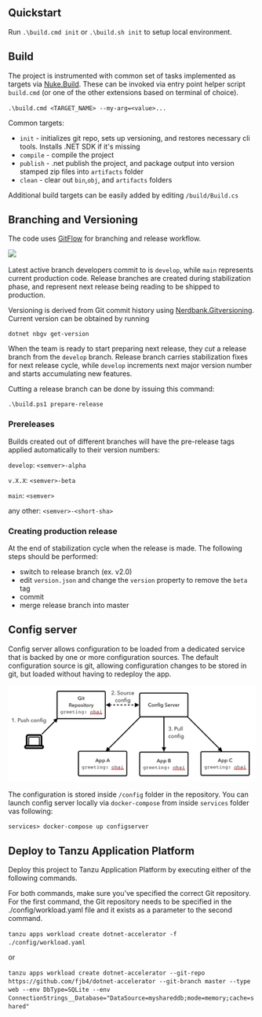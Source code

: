 ## Quickstart

Run `.\build.cmd init` or `.\build.sh init` to setup local environment.

## Build

The project is instrumented with common set of tasks implemented as targets via [Nuke.Build](https://nuke.build/). These can be invoked via entry point helper script `build.cmd` (or one of the other extensions based on terminal of choice).

`.\build.cmd <TARGET_NAME> --my-arg=<value>...`

Common targets:

- `init` - initializes git repo, sets up versioning, and restores necessary cli tools. Installs .NET SDK if it's missing
- `compile` - compile the project
- `publish` - .net publish the project, and package output into version stamped zip files into `artifacts` folder
-  `clean` - clear out `bin`,`obj`, and `artifacts` folders

Additional build targets can be easily added by editing `/build/Build.cs`

## Branching and Versioning

The code uses [GitFlow](https://www.atlassian.com/git/tutorials/comparing-workflows/gitflow-workflow) for branching and release workflow.

![](https://wac-cdn.atlassian.com/dam/jcr:8f00f1a4-ef2d-498a-a2c6-8020bb97902f/03%20Release%20branches.svg?cdnVersion=1824)

Latest active branch developers commit to is `develop`, while `main` represents current production code. Release branches are created during stabilization phase, and represent next release being reading to be shipped to production.

Versioning is derived from Git commit history using [Nerdbank.Gitversioning](https://github.com/dotnet/Nerdbank.GitVersioning). Current version can be obtained by running

````
dotnet nbgv get-version
````

When the team is ready to start preparing next release, they *cut* a release branch from the `develop` branch. Release branch carries stabilization fixes for next release cycle, while `develop` increments next major version number and starts accumulating new features.

Cutting a release branch can be done by issuing this command:

```
.\build.ps1 prepare-release
```

### Prereleases

Builds created out of different branches will have the pre-release tags applied automatically to their version numbers:

`develop`: `<semver>-alpha`

`v.X.X`: `<semver>-beta`

`main`: `<semver>`

any other: `<semver>-<short-sha>`

### Creating production release

At the end of stabilization cycle when the release is made. The following steps should be performed:

- switch to release branch (ex. v2.0)
- edit `version.json` and change the `version` property to remove the `beta` tag
- commit
- merge release branch into master

## Config server

Config server allows configuration to be loaded from a dedicated service that is backed by one or more configuration sources. The default configuration source is git, allowing configuration changes to be stored in git, but loaded without having to redeploy the app.

![Config Server](docs/images/config-server-fig1.png)

The configuration is stored inside `/config` folder in the repository. You can launch config server locally via `docker-compose` from inside `services` folder vas following:

```
services> docker-compose up configserver
```

## Deploy to Tanzu Application Platform

Deploy this project to Tanzu Application Platform by executing either of the following commands.

For both commands, make sure you've specified the correct Git repository. For the first command, the Git repository needs to be specified in the ./config/workload.yaml file and it exists as a parameter to the second command.

`tanzu apps workload create dotnet-accelerator -f ./config/workload.yaml`

or

`tanzu apps workload create dotnet-accelerator --git-repo https://github.com/fjb4/dotnet-accelerator --git-branch master --type web --env DbType=SQLite --env ConnectionStrings__Database="DataSource=myshareddb;mode=memory;cache=shared"`
